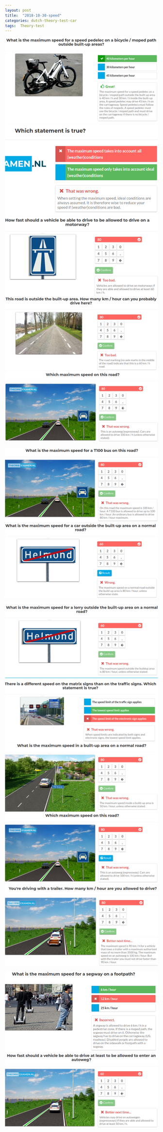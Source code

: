 ```yaml
---
layout: post
title:  "2018-10-30-speed"
categories: dutch-theory-test-car
tags:  Theory-test 
---
```


![](/images/2018-10-30-06-11-15.png)
![](/images/2018-10-30-06-13-59.png)
![](/images/2018-10-30-06-14-32.png)
![](/images/2018-10-30-06-17-05.png)
![](/images/2018-10-30-06-18-13.png)
![](/images/2018-10-30-06-18-49.png)
![](/images/2018-10-30-06-19-47.png)
![](/images/2018-10-30-06-21-05.png)


![](/images/2018-10-30-06-21-52.png)
![](/images/2018-10-30-06-23-11.png)
![](/images/2018-10-30-06-24-20.png)
![](/images/2018-10-30-06-25-11.png)
![](/images/2018-10-30-06-26-47.png)


![](/images/2018-10-30-06-32-03.png)
![](/images/2018-10-30-06-32-44.png)
